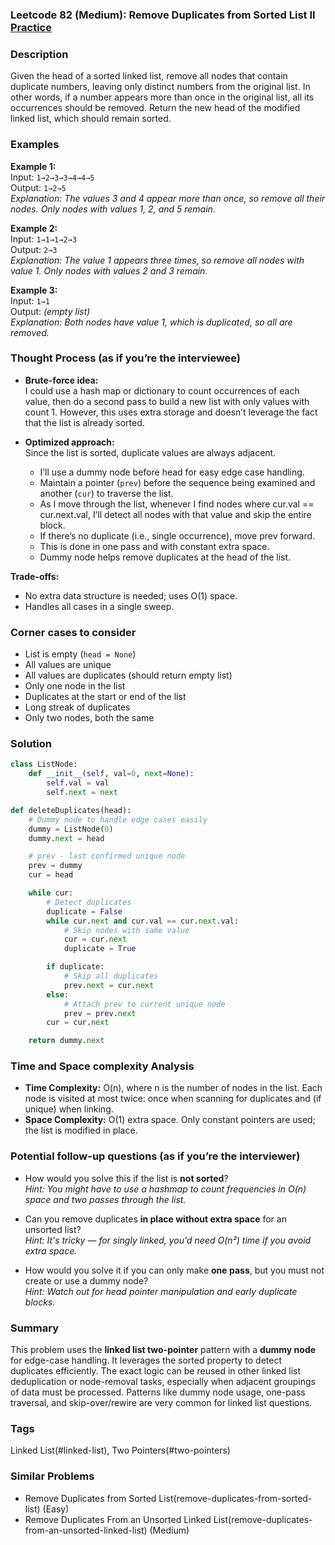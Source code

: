 ### Leetcode 82 (Medium): Remove Duplicates from Sorted List II [Practice](https://leetcode.com/problems/remove-duplicates-from-sorted-list-ii)

### Description  
Given the head of a sorted linked list, remove all nodes that contain duplicate numbers, leaving only distinct numbers from the original list. In other words, if a number appears more than once in the original list, all its occurrences should be removed. Return the new head of the modified linked list, which should remain sorted.

### Examples  

**Example 1:**  
Input: `1→2→3→3→4→4→5`  
Output: `1→2→5`  
*Explanation: The values 3 and 4 appear more than once, so remove all their nodes. Only nodes with values 1, 2, and 5 remain.*

**Example 2:**  
Input: `1→1→1→2→3`  
Output: `2→3`  
*Explanation: The value 1 appears three times, so remove all nodes with value 1. Only nodes with values 2 and 3 remain.*

**Example 3:**  
Input: `1→1`  
Output: *(empty list)*  
*Explanation: Both nodes have value 1, which is duplicated, so all are removed.*

### Thought Process (as if you’re the interviewee)  

- **Brute-force idea:**  
  I could use a hash map or dictionary to count occurrences of each value, then do a second pass to build a new list with only values with count 1. However, this uses extra storage and doesn’t leverage the fact that the list is already sorted.

- **Optimized approach:**  
  Since the list is sorted, duplicate values are always adjacent.  
  - I’ll use a dummy node before head for easy edge case handling.  
  - Maintain a pointer (`prev`) before the sequence being examined and another (`cur`) to traverse the list.  
  - As I move through the list, whenever I find nodes where cur.val == cur.next.val, I’ll detect all nodes with that value and skip the entire block.  
  - If there’s no duplicate (i.e., single occurrence), move prev forward.  
  - This is done in one pass and with constant extra space.  
  - Dummy node helps remove duplicates at the head of the list.

**Trade-offs:**  
- No extra data structure is needed; uses O(1) space.
- Handles all cases in a single sweep.

### Corner cases to consider  
- List is empty (`head = None`)
- All values are unique
- All values are duplicates (should return empty list)
- Only one node in the list
- Duplicates at the start or end of the list
- Long streak of duplicates
- Only two nodes, both the same

### Solution

```python
class ListNode:
    def __init__(self, val=0, next=None):
        self.val = val
        self.next = next

def deleteDuplicates(head):
    # Dummy node to handle edge cases easily
    dummy = ListNode(0)
    dummy.next = head

    # prev - last confirmed unique node
    prev = dummy
    cur = head

    while cur:
        # Detect duplicates
        duplicate = False
        while cur.next and cur.val == cur.next.val:
            # Skip nodes with same value
            cur = cur.next
            duplicate = True

        if duplicate:
            # Skip all duplicates
            prev.next = cur.next
        else:
            # Attach prev to current unique node
            prev = prev.next
        cur = cur.next

    return dummy.next
```

### Time and Space complexity Analysis  

- **Time Complexity:** O(n), where n is the number of nodes in the list. Each node is visited at most twice: once when scanning for duplicates and (if unique) when linking.
- **Space Complexity:** O(1) extra space. Only constant pointers are used; the list is modified in place.

### Potential follow-up questions (as if you’re the interviewer)  

- How would you solve this if the list is **not sorted**?  
  *Hint: You might have to use a hashmap to count frequencies in O(n) space and two passes through the list.*

- Can you remove duplicates **in place without extra space** for an unsorted list?  
  *Hint: It's tricky — for singly linked, you'd need O(n²) time if you avoid extra space.*

- How would you solve it if you can only make **one pass**, but you must not create or use a dummy node?  
  *Hint: Watch out for head pointer manipulation and early duplicate blocks.*

### Summary
This problem uses the **linked list two-pointer** pattern with a **dummy node** for edge-case handling. It leverages the sorted property to detect duplicates efficiently. The exact logic can be reused in other linked list deduplication or node-removal tasks, especially when adjacent groupings of data must be processed. Patterns like dummy node usage, one-pass traversal, and skip-over/rewire are very common for linked list questions.

### Tags
Linked List(#linked-list), Two Pointers(#two-pointers)

### Similar Problems
- Remove Duplicates from Sorted List(remove-duplicates-from-sorted-list) (Easy)
- Remove Duplicates From an Unsorted Linked List(remove-duplicates-from-an-unsorted-linked-list) (Medium)